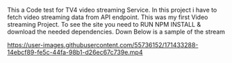  This a Code test for TV4 video streaming Service. In this project i have to fetch video streaming data from API endpoint. This was my first Video streaming Project. To see the site you need to RUN NPM INSTALL & download the needed dependencies. Down Below is a sample of the stream 





https://user-images.githubusercontent.com/55736152/171433288-14ebcf89-fe5c-44fa-98b1-d26ec67c739e.mp4

